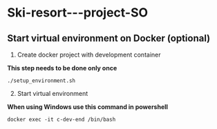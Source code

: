 # Ski-resort---project-SO


## Start virtual environment on Docker (optional)
1. Create docker project with development container

**This step needs to be done only once**
```
./setup_environment.sh
```
2. Start virtual environment

**When using Windows use this command in powershell**
```
docker exec -it c-dev-end /bin/bash 
```